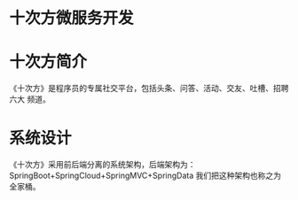 # 十次方微服务开发

# 十次方简介
《十次方》是程序员的专属社交平台，包括头条、问答、活动、交友、吐槽、招聘六大
频道。
# 系统设计
《十次方》采用前后端分离的系统架构，后端架构为：
SpringBoot+SpringCloud+SpringMVC+SpringData 我们把这种架构也称之为全家桶。
